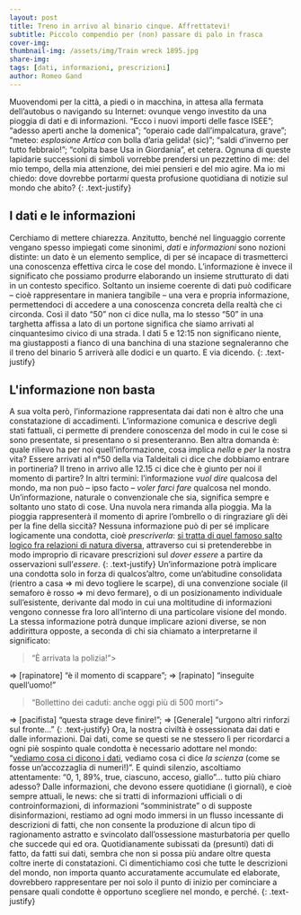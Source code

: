```yaml
---
layout: post
title: Treno in arrivo al binario cinque. Affrettatevi!
subtitle: Piccolo compendio per (non) passare di palo in frasca
cover-img: 
thumbnail-img: /assets/img/Train wreck 1895.jpg
share-img: 
tags: [dati, informazioni, prescrizioni]
author: Romeo Gand
---
```

Muovendomi per la città, a piedi o in macchina, in attesa alla fermata dell’autobus o navigando su Internet: ovunque vengo investito da una pioggia di dati e di informazioni. “Ecco i nuovi importi delle fasce ISEE”; “adesso aperti anche la domenica”; “operaio cade dall’impalcatura, grave”; “meteo: *esplosione Artica* con bolla d’aria gelida! (sic)”; “saldi d’inverno per tutto febbraio!”; “colpita base Usa in Giordania”, et cetera. Ognuna di queste lapidarie successioni di simboli vorrebbe prendersi un pezzettino di me: del mio tempo, della mia attenzione, dei miei pensieri e del mio agire. Ma io mi chiedo: dove dovrebbe portar*mi* questa profusione quotidiana di notizie sul mondo che abito?
{: .text-justify}
## I dati e le informazioni
Cerchiamo di mettere chiarezza.
Anzitutto, benché nel linguaggio corrente vengano spesso impiegati come sinonimi, *dati* e *informazioni* sono nozioni distinte: un dato è un elemento semplice, di per sé incapace di trasmetterci una conoscenza effettiva circa le cose del mondo. L’informazione è invece il significato che possiamo produrre elaborando un insieme strutturato di dati in un contesto specifico. Soltanto un insieme coerente di dati può codificare – cioè rappresentare in maniera tangibile – una vera e propria informazione, permettendoci di accedere a una conoscenza concreta della realtà che ci circonda. Così il dato “50” non ci dice nulla, ma lo stesso “50” in una targhetta affissa a lato di un portone significa che siamo arrivati al cinquantesimo civico di una strada. I dati 5 e 12:15 non significano niente, ma giustapposti a fianco di una banchina di una stazione segnaleranno che il treno del binario 5 arriverà alle dodici e un quarto. E via dicendo.
{: .text-justify}
## L'informazione non basta
A sua volta però, l’informazione rappresentata dai dati non è altro che una constatazione di accadimenti. L’informazione comunica e descrive degli stati fattuali, ci permette di prendere conoscenza del modo in cui le cose si sono presentate, si presentano o si presenteranno. Ben altra domanda è: quale rilievo ha per noi quell’informazione, cosa implica *nella* e *per* la nostra vita? Essere arrivati al n°50 della via Taldeitali ci dice che dobbiamo entrare in portineria? Il treno in arrivo alle 12.15 ci dice che è giunto per noi il momento di partire? In altri termini: l’informazione *vuol dire* qualcosa del mondo, ma non può – ipso facto – *voler farci fare* qualcosa nel mondo.
Un’informazione, naturale o convenzionale che sia, significa sempre e soltanto uno stato di cose. Una nuvola nera rimanda alla pioggia. Ma la pioggia rappresenterà il momento di aprire l’ombrello o di ringraziare gli dèi per la fine della siccità? Nessuna informazione può di per sé implicare logicamente una condotta, cioè *prescriverla*: [si tratta di quel famoso salto logico fra relazioni di natura diversa](https://it.wikipedia.org/wiki/Legge_di_Hume), attraverso cui si pretenderebbe in modo improprio di ricavare prescrizioni sul *dover essere* a partire da osservazioni sull’*essere*.
{: .text-justify}
Un’informazione potrà implicare una condotta solo in forza di qualcos’altro, come un’abitudine consolidata (rientro a casa ⇒ mi devo togliere le scarpe), di una convenzione sociale (il semaforo è rosso ⇒ mi devo fermare), o di un posizionamento individuale sull’esistente, derivante dal modo in cui una moltitudine di informazioni vengono connesse fra loro all’interno di una particolare visione del mondo.
La stessa informazione potrà dunque implicare azioni diverse, se non addirittura opposte, a seconda di chi sia chiamato a interpretarne il significato:
>“È arrivata la polizia!”>

⇒ [rapinatore] “è il momento di scappare”; ⇒ [rapinato] “inseguite quell’uomo!”
>“Bollettino dei caduti: anche oggi più di 500 morti”>

⇒ [pacifista] “questa strage deve finire!”; ⇒ [Generale] “urgono altri rinforzi sul fronte…”
{: .text-justify}
Ora, la nostra civiltà è ossessionata dai dati e dalle informazioni.
Dai dati, come se questi se ne stessero lì per ricordarci a ogni piè sospinto quale condotta è necessario adottare nel mondo: “[vediamo cosa ci dicono i dati](https://www.pandorarivista.it/event_listing/walter-quattrociocchi-cosa-ci-dicono-i-dati/), vediamo cosa ci dice *la scienza* (come se fosse un’accozzaglia di numeri!)”. E quindi silenzio, ascoltiamo attentamente: “0, 1, 89%, true, ciascuno, acceso, giallo”… tutto più chiaro adesso?
Dalle informazioni, che devono essere quotidiane (i giornali), e cioè sempre attuali, le news: che si tratti di informazioni ufficiali o di controinformazioni, di informazioni “somministrate” o di supposte disinformazioni, restiamo ad ogni modo immersi in un flusso incessante di descrizioni di fatti, che non consente la produzione di alcun tipo di ragionamento astratto e svincolato dall’ossessione masturbatoria per quello che succede qui ed ora. Quotidianamente subissati da (presunti) dati di fatto, da fatti sui dati, sembra che non si possa più andare oltre questa coltre inerte di constatazioni. Ci dimentichiamo così che tutte le descrizioni del mondo, non importa quanto accuratamente accumulate ed elaborate, dovrebbero rappresentare per noi solo il punto di inizio per cominciare a pensare quali condotte è opportuno scegliere nel mondo, e perché.
{: .text-justify} 
